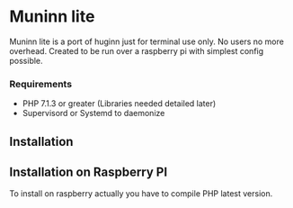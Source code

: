 # Muninn lite

Muninn lite is a port of huginn just for terminal use only. No users no more overhead. Created to be run over a raspberry pi with simplest config possible. 

### Requirements

* PHP 7.1.3 or greater (Libraries needed detailed later)
* Supervisord or Systemd to daemonize

## Installation


## Installation on Raspberry PI

To install on raspberry actually you have to compile PHP latest version.
